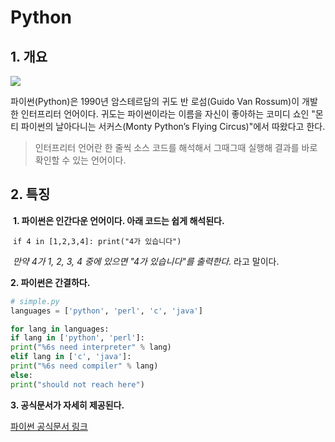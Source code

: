 # Python



## **1. 개요**

![](https://wikidocs.net/images/page/5/pahkey_KRRKrp.png)

파이썬(Python)은 1990년 암스테르담의 귀도 반 로섬(Guido Van Rossum)이 개발한 인터프리터 언어이다. 귀도는 파이썬이라는 이름을 자신이 좋아하는 코미디 쇼인 "몬티 파이썬의 날아다니는 서커스(Monty Python’s Flying Circus)"에서 따왔다고 한다.

> 인터프리터 언어란 한 줄씩 소스 코드를 해석해서 그때그때 실행해 결과를 바로 확인할 수 있는 언어이다.



## 2. 특징

​	__1. 파이썬은 인간다운 언어이다. 아래 코드는 쉽게 해석된다.__

​		```if 4 in [1,2,3,4]: print("4가 있습니다")```

​		_만약 4가 1, 2, 3, 4 중에 있으면 "4가 있습니다"를 출력한다._ 라고 말이다.

__2. 파이썬은 간결하다.__

```python
# simple.py
languages = ['python', 'perl', 'c', 'java']

for lang in languages:
if lang in ['python', 'perl']:
print("%6s need interpreter" % lang)
elif lang in ['c', 'java']:
print("%6s need compiler" % lang)
else:
print("should not reach here")
```


__3. 공식문서가 자세히 제공된다.__

[파이썬 공식문서 링크](https://docs.python.org/3/)



   